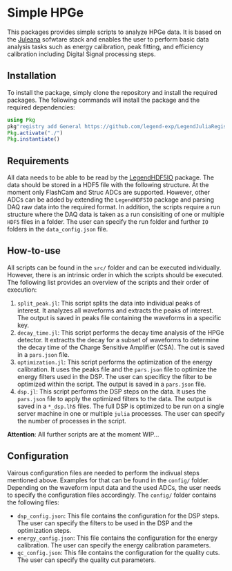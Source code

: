 # Simple HPGe
This packages provides simple scripts to analyze HPGe data. It is based on the [Juleana](https://github.com/legend-exp/Juleana.jl) sofwtare stack and enables the user to perform basic data analysis tasks such as energy calibration, peak fitting, and efficiency calibration including Digital Signal processing steps.
## Installation
To install the package, simply clone the repository and install the required packages. The following commands will install the package and the required dependencies:
``` julia
using Pkg
pkg"registry add General https://github.com/legend-exp/LegendJuliaRegistry.git"
Pkg.activate("./")
Pkg.instantiate()
```
## Requirements
All data needs to be able to be read by the [LegendHDF5IO](https://github.com/legend-exp/LegendHDF5IO.jl) package. The data should be stored in a HDF5 file with the following structure. At the moment only FlashCam and Struc ADCs are supported. However, other ADCs can be added by extending the `LegendHDF5IO` package and parsing DAQ raw data into the required format.
In addition, the scripts require a run structure where the DAQ data is taken as a run consisiting of one or multiple `HDF5` files in a folder. The user can specify the run folder and further `IO` folders in the `data_config.json` file.


## How-to-use
All scripts can be found in the `src/` folder and can be executed individually. However, there is an intrinsic order in which the scripts should be executed. The following list provides an overview of the scripts and their order of execution:
1. `split_peak.jl`: This script splits the data into individual peaks of interest. It analyzes all waveforms and extracts the peaks of interest. The output is saved in peaks file containing the waveforms in a specific key. 
2. `decay_time.jl`: This script performs the decay time analysis of the HPGe detector. It extractts the decay for a subset of waveforms to determine the decay time of the Charge Sensitive Amplifier (CSA). The out is saved in a `pars.json` file.
3. `optimization.jl`: This script performs the optimization of the energy calibration. It uses the peaks file and the `pars.json` file to optimize the energy filters used in the DSP. The user can specificy the filter to be optimized within the script. The output is saved in a `pars.json` file.
4. `dsp.jl`: This script performs the DSP steps on the data. It uses the `pars.json` file to apply the optimized filters to the data. The output is saved in a `*_dsp.lh5` files. The full DSP is optimized to be run on a single server machine in one or multiple `julia` processes. The user can specify the number of processes in the script.

**Attention**: All further scripts are at the moment WIP...

## Configuration
Vairous configuration files are needed to perform the indivual steps mentioned above. Examples for that can be found in the `config/` folder. 
Depending on the waveform input data and the used ADCs, the user needs to specify the configuration files accordingly. The `config/` folder contains the following files:
- `dsp_config.json`: This file contains the configuration for the DSP steps. The user can specify the filters to be used in the DSP and the optimization steps.
- `energy_config.json`: This file contains the configuration for the energy calibration. The user can specify the energy calibration parameters.
- `qc_config.json`: This file contains the configuration for the quality cuts. The user can specify the quality cut parameters.

